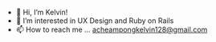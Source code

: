 - 👋 Hi, I’m Kelvin!
- 👀 I’m interested in UX Design and Ruby on Rails
- 📫 How to reach me ... acheampongkelvin128@gmail.com

<!---
Draco-of-3000/Draco-of-3000 is a ✨ special ✨ repository because its `README.md` (this file) appears on your GitHub profile.
You can click the Preview link to take a look at your changes.
--->
